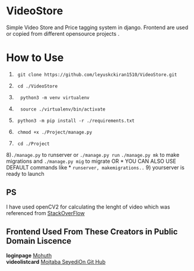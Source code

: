 # VideoStore
Simple Video Store and Price tagging system in django.
Frontend are used or copied from different opensource projects .

# How to Use
1)      git clone https://github.com/leyuskckiran1510/VideoStore.git
2)      cd ./VideoStore
3)       python3 -m venv virtualenv
4)       source ./virtualenv/bin/activate
5)      python3 -m pip install -r ./requirements.txt
6)      chmod +x ./Project/manage.py
7)      cd ./Project
8)`./manage.py`  to runserver or `./manage.py run`
      `./manage.py mk`  to make migrations and `./manage.py mig` to migrate
   OR * YOU CAN ALSO USE DEFAULT commands like * `runserver, makemigrations..`
9)   yourserver is ready to launch


## PS
I have used openCV2 for calculating the lenght of video which was referenced from [StackOverFlow](https://stackoverflow.com/questions/3844430/how-to-get-the-duration-of-a-video-in-python/61572332#61572332)

## Frontend Used From These Creators in Public Domain Liscence
**loginpage**
[Mohuth](https://codepen.io/Mohuth)
<br>
**videolistcard**
[Mojtaba Seyedi](https://www.mojtabaseyedi.com/)[On Git Hub](https://github.com/seyedi)
